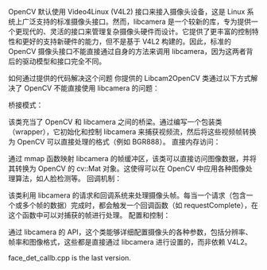 OpenCV 默认使用 Video4Linux (V4L2) 接口来接入摄像头设备，这是 Linux 系统上广泛支持的标准摄像头接口。然而，libcamera 是一个较新的库，专为提供一个更现代的、灵活的接口来管理复杂摄像头硬件而设计。它提供了更丰富的控制特性和更好的支持新硬件的能力，但不是基于 V4L2 构建的。因此，标准的 OpenCV 摄像头接口不能直接通过自身的方法来调用 libcamera，因为这两者背后的驱动模型和接口完全不同。

如何通过提供的代码解决这个问题
你提供的 Libcam2OpenCV 类通过以下方式解决了 OpenCV 不能直接使用 libcamera 的问题：

桥接模式：

该类充当了 OpenCV 和 libcamera 之间的桥梁。通过编写一个包装类（wrapper），它初始化和控制 libcamera 来捕获视频流，然后将这些视频帧转换为 OpenCV 可以直接处理的格式（例如 BGR888）。
直接内存访问：

通过 mmap 函数映射 libcamera 的帧缓冲区，该类可以直接访问图像数据，并将其转换为 OpenCV 的 cv::Mat 对象。这使得可以在 OpenCV 中应用各种图像处理算法，如人脸检测等。
回调机制：

该类利用 libcamera 的请求和回调系统来处理摄像头帧。每当一个请求（包含一个或多个帧的数据）完成时，都会触发一个回调函数（如 requestComplete），在这个函数中可以对捕获的帧进行处理。
配置和控制：

通过 libcamera 的 API，这个类能够详细配置摄像头的各种参数，包括分辨率、帧率和图像格式，这些都是直接通过 libcamera 进行设置的，而非依赖 V4L2。

face_det_callb.cpp is the last version. 